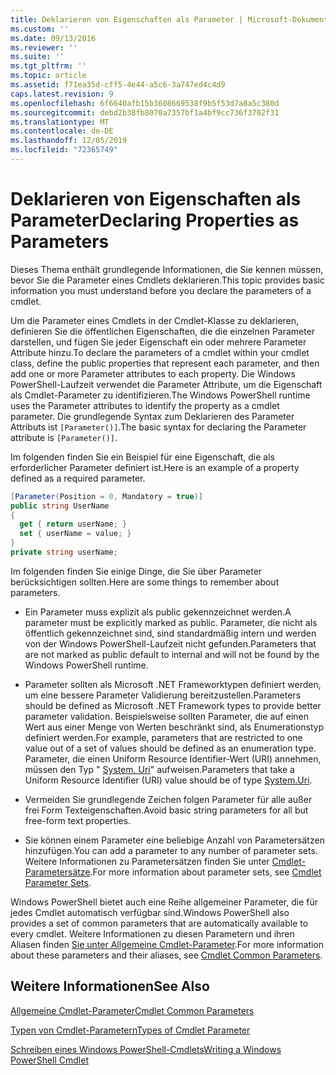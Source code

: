 ```yaml
---
title: Deklarieren von Eigenschaften als Parameter | Microsoft-Dokumentation
ms.custom: ''
ms.date: 09/13/2016
ms.reviewer: ''
ms.suite: ''
ms.tgt_pltfrm: ''
ms.topic: article
ms.assetid: f71ea35d-cff5-4e44-a5c6-3a747ed4c4d9
caps.latest.revision: 9
ms.openlocfilehash: 6f6640afb15b3608669538f9b5f53d7a8a5c380d
ms.sourcegitcommit: debd2b38fb8070a7357bf1a4bf9cc736f3702f31
ms.translationtype: MT
ms.contentlocale: de-DE
ms.lasthandoff: 12/05/2019
ms.locfileid: "72365749"
---
```

# <a name="declaring-properties-as-parameters"></a><span data-ttu-id="6359e-102">Deklarieren von Eigenschaften als Parameter</span><span class="sxs-lookup"><span data-stu-id="6359e-102">Declaring Properties as Parameters</span></span>

<span data-ttu-id="6359e-103">Dieses Thema enthält grundlegende Informationen, die Sie kennen müssen, bevor Sie die Parameter eines Cmdlets deklarieren.</span><span class="sxs-lookup"><span data-stu-id="6359e-103">This topic provides basic information you must understand before you declare the parameters of a cmdlet.</span></span>

<span data-ttu-id="6359e-104">Um die Parameter eines Cmdlets in der Cmdlet-Klasse zu deklarieren, definieren Sie die öffentlichen Eigenschaften, die die einzelnen Parameter darstellen, und fügen Sie jeder Eigenschaft ein oder mehrere Parameter Attribute hinzu.</span><span class="sxs-lookup"><span data-stu-id="6359e-104">To declare the parameters of a cmdlet within your cmdlet class, define the public properties that represent each parameter, and then add one or more Parameter attributes to each property.</span></span> <span data-ttu-id="6359e-105">Die Windows PowerShell-Laufzeit verwendet die Parameter Attribute, um die Eigenschaft als Cmdlet-Parameter zu identifizieren.</span><span class="sxs-lookup"><span data-stu-id="6359e-105">The Windows PowerShell runtime uses the Parameter attributes to identify the property as a cmdlet parameter.</span></span> <span data-ttu-id="6359e-106">Die grundlegende Syntax zum Deklarieren des Parameter Attributs ist `[Parameter()]`.</span><span class="sxs-lookup"><span data-stu-id="6359e-106">The basic syntax for declaring the Parameter attribute is `[Parameter()]`.</span></span>

<span data-ttu-id="6359e-107">Im folgenden finden Sie ein Beispiel für eine Eigenschaft, die als erforderlicher Parameter definiert ist.</span><span class="sxs-lookup"><span data-stu-id="6359e-107">Here is an example of a property defined as a required parameter.</span></span>

```csharp
[Parameter(Position = 0, Mandatory = true)]
public string UserName
{
  get { return userName; }
  set { userName = value; }
}
private string userName;
```

<span data-ttu-id="6359e-108">Im folgenden finden Sie einige Dinge, die Sie über Parameter berücksichtigen sollten.</span><span class="sxs-lookup"><span data-stu-id="6359e-108">Here are some things to remember about parameters.</span></span>

- <span data-ttu-id="6359e-109">Ein Parameter muss explizit als public gekennzeichnet werden.</span><span class="sxs-lookup"><span data-stu-id="6359e-109">A parameter must be explicitly marked as public.</span></span> <span data-ttu-id="6359e-110">Parameter, die nicht als öffentlich gekennzeichnet sind, sind standardmäßig intern und werden von der Windows PowerShell-Laufzeit nicht gefunden.</span><span class="sxs-lookup"><span data-stu-id="6359e-110">Parameters that are not marked as public default to internal and will not be found by the Windows PowerShell runtime.</span></span>

- <span data-ttu-id="6359e-111">Parameter sollten als Microsoft .NET Frameworktypen definiert werden, um eine bessere Parameter Validierung bereitzustellen.</span><span class="sxs-lookup"><span data-stu-id="6359e-111">Parameters should be defined as Microsoft .NET Framework types to provide better parameter validation.</span></span> <span data-ttu-id="6359e-112">Beispielsweise sollten Parameter, die auf einen Wert aus einer Menge von Werten beschränkt sind, als Enumerationstyp definiert werden.</span><span class="sxs-lookup"><span data-stu-id="6359e-112">For example, parameters that are restricted to one value out of a set of values should be defined as an enumeration type.</span></span> <span data-ttu-id="6359e-113">Parameter, die einen Uniform Resource Identifier-Wert (URI) annehmen, müssen den Typ " [System. Uri](/dotnet/api/System.Uri)" aufweisen.</span><span class="sxs-lookup"><span data-stu-id="6359e-113">Parameters that take a Uniform Resource Identifier (URI) value should be of type [System.Uri](/dotnet/api/System.Uri).</span></span>

- <span data-ttu-id="6359e-114">Vermeiden Sie grundlegende Zeichen folgen Parameter für alle außer frei Form Texteigenschaften.</span><span class="sxs-lookup"><span data-stu-id="6359e-114">Avoid basic string parameters for all but free-form text properties.</span></span>

- <span data-ttu-id="6359e-115">Sie können einem Parameter eine beliebige Anzahl von Parametersätzen hinzufügen.</span><span class="sxs-lookup"><span data-stu-id="6359e-115">You can add a parameter to any number of parameter sets.</span></span> <span data-ttu-id="6359e-116">Weitere Informationen zu Parametersätzen finden Sie unter [Cmdlet-Parametersätze](./cmdlet-parameter-sets.md).</span><span class="sxs-lookup"><span data-stu-id="6359e-116">For more information about parameter sets, see [Cmdlet Parameter Sets](./cmdlet-parameter-sets.md).</span></span>

<span data-ttu-id="6359e-117">Windows PowerShell bietet auch eine Reihe allgemeiner Parameter, die für jedes Cmdlet automatisch verfügbar sind.</span><span class="sxs-lookup"><span data-stu-id="6359e-117">Windows PowerShell also provides a set of common parameters that are automatically available to every cmdlet.</span></span> <span data-ttu-id="6359e-118">Weitere Informationen zu diesen Parametern und ihren Aliasen finden [Sie unter Allgemeine Cmdlet-Parameter](./common-parameter-names.md).</span><span class="sxs-lookup"><span data-stu-id="6359e-118">For more information about these parameters and their aliases, see [Cmdlet Common Parameters](./common-parameter-names.md).</span></span>

## <a name="see-also"></a><span data-ttu-id="6359e-119">Weitere Informationen</span><span class="sxs-lookup"><span data-stu-id="6359e-119">See Also</span></span>

[<span data-ttu-id="6359e-120">Allgemeine Cmdlet-Parameter</span><span class="sxs-lookup"><span data-stu-id="6359e-120">Cmdlet Common Parameters</span></span>](./common-parameter-names.md)

[<span data-ttu-id="6359e-121">Typen von Cmdlet-Parametern</span><span class="sxs-lookup"><span data-stu-id="6359e-121">Types of Cmdlet Parameter</span></span>](./types-of-cmdlet-parameters.md)

[<span data-ttu-id="6359e-122">Schreiben eines Windows PowerShell-Cmdlets</span><span class="sxs-lookup"><span data-stu-id="6359e-122">Writing a Windows PowerShell Cmdlet</span></span>](./writing-a-windows-powershell-cmdlet.md)
